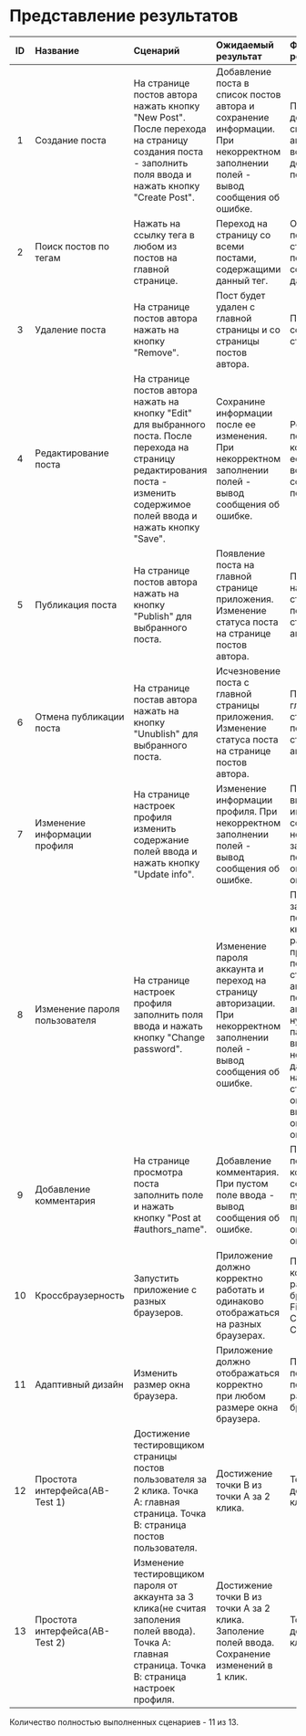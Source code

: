 # Представление результатов

| ID | Название | Сценарий | Ожидаемый результат | Фактический результат | Оценка |
|:---:|:---|:---|:---|:---|:---|
| 1 | Создание поста | На странице постов автора нажать кнопку "New Post". После перехода на страницу создания поста - заполнить поля ввода и нажать кнопку "Create Post". |Добавление поста в список постов автора и сохранение информации. При некорректном заполнении полей - вывод сообщения об ошибке. | Пост добавляется в список постов автора, но есть возможность добавить пустой пост. | Сценарий не выполнен. |
| 2 | Поиск постов по тегам | Нажать на ссылку тега в любом из постов на главной странице. | Переход на страницу со всеми постами, содержащими данный тег.| Осуществляется переход на страницу с постами, содержащими данный тег.	 | Сценарий выполнен. |
| 3 | Удаление поста | На странице постов автора нажать на кнопку "Remove". | Пост будет удален с главной страницы и со страницы постов автора. | Пост удаляется с соответствующих страниц.	 | Сценарий выполнен. |
| 4 | Редактирование поста | На странице постов автора нажать на кнопку "Edit" для выбранного поста. После перехода на страницу редактирования поста - изменить содержимое полей ввода и нажать кнопку "Save". | Сохранине информации после ее изменения. При некорректном заполнении полей - вывод сообщения об ошибке. | Редактирование поста работает корректно, но есть возможность сохранить пустой пост. | Сценарий не выполнен. |
| 5 | Публикация поста | На странице постов автора нажать на кнопку "Publish" для выбранного поста. | Появление поста на главной странице приложения. Изменение статуса поста на странице постов автора.| Пост появляется на главной странице, статус поста на странице постов автора меняется. | Сценарий выполнен. |
| 6 | Отмена публикации поста | На странице постав автора нажать на кнопку "Unublish" для выбранного поста. | Исчезновение поста с главной страницы приложения. Изменение статуса поста на странице постов автора. | Пост исчезает с главной страницы, статус поста на странице постов автора меняется. | Сценарий выполнен. |
| 7 | Изменение информации профиля | На странице настроек профиля изменить содержание полей ввода и нажать кнопку "Update info". | Изменение информации профиля. При некорректном заполнении полей - вывод сообщения об ошибке. | При корректном вводе информация сохраняется. При некорректном заполнении полей происдит оповещение об ошибке. | Сценарий выполнен. |
| 8 | Изменение пароля пользователя | На странице настроек профиля заполнить поля ввода и нажать кнопку "Change password". | Изменение пароля аккаунта и переход на страницу авторизации. При некорректном заполнении полей - вывод сообщения об ошибке. | При корректном заполнении полей и нажатии кнопки "Change password" происходит переход на страницу авторизации. Для последующей авторизации нужен уже новый пароль. При введении некореектных данных, например, старого пароля с ошибкой, выводится оповещение об ошибке. | Сценарий выполнен. |
| 9 | Добавление комментария | На странице просмотра поста заполнить поле и нажать кнопку "Post at #authors_name". | Добавление комментария. При пустом поле ввода - вывод сообщения об ошибке. | При непустом поле ввода комментарий сохраняется. При пустом поле ввода - происходит оповещение об ошибке. | Сценарий выполнен. |
| 10 | Кроссбраузерность | Запустить приложение с разных браузеров. | Приложение должно корректно работать и одинаково отображаться на разных браузерах. | Приложение корректно работает на браузерах Firefox, Google Chrome, Chromium. | Сценарий выполнен. |
| 11 | Адаптивный дизайн | Изменить размер окна браузера. | Приложение должно отображаться корректно при любом размере окна браузера. | Приложение подстраивается под любой размер окна браузера. | Сценарий выполнен. |
| 12 | Простота интерфейса(AB-Test 1) | Достижение тестировщиком страницы постов пользователя за 2 клика. Точка А: главная страница. Точка В: страница постов пользователя. | Достижение точки В из точки А за 2 клика. | Точка В достигнута за 2 клика. | Сценарий выполнен. |
| 13 | Простота интерфейса(AB-Test 2) | Изменение тестировщиком пароля от аккаунта за 3 клика(не считая заполения полей ввода). Точка А: главная страница. Точка В: страница настроек профиля. | Достижение точки В из точки А за 2 клика. Заполение полей ввода. Сохранение изменений в 1 клик. | Точка В достигнута за 3 клика. | Сценарий выполнен. |

Количество полностью выполненных сценариев - 11 из 13.
